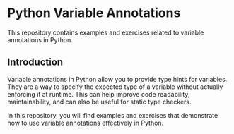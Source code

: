 # Python Variable Annotations

This repository contains examples and exercises related to variable annotations in Python.


## Introduction

Variable annotations in Python allow you to provide type hints for variables. They are a way to specify the expected type of a variable without actually enforcing it at runtime. This can help improve code readability, maintainability, and can also be useful for static type checkers.

In this repository, you will find examples and exercises that demonstrate how to use variable annotations effectively in Python.

